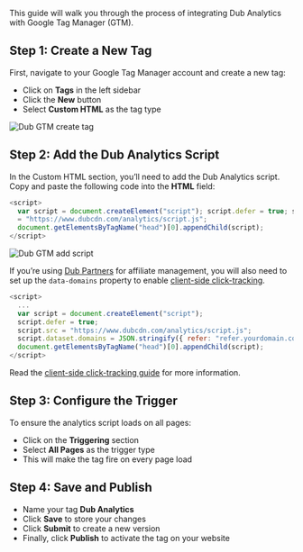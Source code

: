 This guide will walk you through the process of integrating Dub Analytics with Google Tag Manager (GTM).

## Step 1: Create a New Tag

First, navigate to your Google Tag Manager account and create a new tag:

- Click on **Tags** in the left sidebar
- Click the **New** button
- Select **Custom HTML** as the tag type

![Dub GTM create tag](https://mintlify.s3.us-west-1.amazonaws.com/dub/images/conversions/google-tag-manager/gtm-select-custom-html-tag.png)

## Step 2: Add the Dub Analytics Script

In the Custom HTML section, you’ll need to add the Dub Analytics script. Copy and paste the following code into the **HTML** field:

```js
<script>
  var script = document.createElement("script"); script.defer = true; script.src
  = "https://www.dubcdn.com/analytics/script.js";
  document.getElementsByTagName("head")[0].appendChild(script);
</script>
```

![Dub GTM add script](https://mintlify.s3.us-west-1.amazonaws.com/dub/images/conversions/google-tag-manager/gtm-add-dub-script.png)

If you’re using [Dub Partners](https://dub.co/docs/partners/quickstart) for affiliate management, you will also need to set up the `data-domains` property to enable [client-side click-tracking](https://dub.co/docs/sdks/client-side/features/client-side-click-tracking).

```js
<script>
  ...
  var script = document.createElement("script");
  script.defer = true;
  script.src = "https://www.dubcdn.com/analytics/script.js";
  script.dataset.domains = JSON.stringify({ refer: "refer.yourdomain.com" }); // Add this line to match the short domain you're using for your referral links
  document.getElementsByTagName("head")[0].appendChild(script);
</script>
```

Read the [client-side click-tracking guide](/sdks/client-side/features/client-side-click-tracking) for more information.

## Step 3: Configure the Trigger

To ensure the analytics script loads on all pages:

- Click on the **Triggering** section
- Select **All Pages** as the trigger type
- This will make the tag fire on every page load

## Step 4: Save and Publish

- Name your tag **Dub Analytics**
- Click **Save** to store your changes
- Click **Submit** to create a new version
- Finally, click **Publish** to activate the tag on your website
